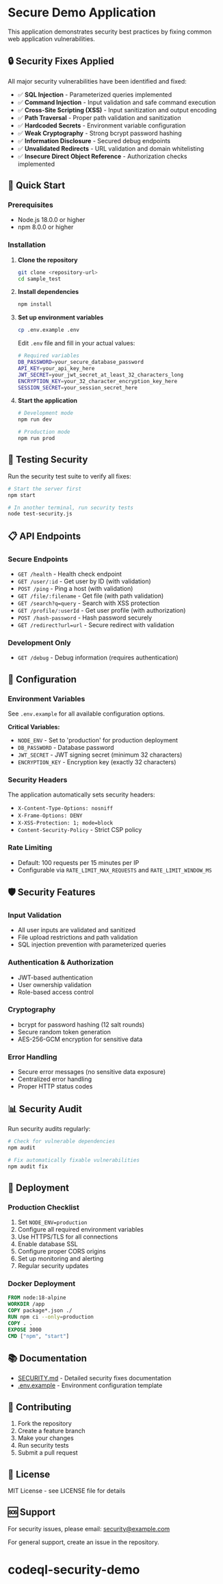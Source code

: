 # Secure Demo Application

This application demonstrates security best practices by fixing common web application vulnerabilities.

## 🔒 Security Fixes Applied

All major security vulnerabilities have been identified and fixed:

- ✅ **SQL Injection** - Parameterized queries implemented
- ✅ **Command Injection** - Input validation and safe command execution
- ✅ **Cross-Site Scripting (XSS)** - Input sanitization and output encoding
- ✅ **Path Traversal** - Proper path validation and sanitization
- ✅ **Hardcoded Secrets** - Environment variable configuration
- ✅ **Weak Cryptography** - Strong bcrypt password hashing
- ✅ **Information Disclosure** - Secured debug endpoints
- ✅ **Unvalidated Redirects** - URL validation and domain whitelisting
- ✅ **Insecure Direct Object Reference** - Authorization checks implemented

## 🚀 Quick Start

### Prerequisites

- Node.js 18.0.0 or higher
- npm 8.0.0 or higher

### Installation

1. **Clone the repository**
   ```bash
   git clone <repository-url>
   cd sample_test
   ```

2. **Install dependencies**
   ```bash
   npm install
   ```

3. **Set up environment variables**
   ```bash
   cp .env.example .env
   ```
   
   Edit `.env` file and fill in your actual values:
   ```bash
   # Required variables
   DB_PASSWORD=your_secure_database_password
   API_KEY=your_api_key_here
   JWT_SECRET=your_jwt_secret_at_least_32_characters_long
   ENCRYPTION_KEY=your_32_character_encryption_key_here
   SESSION_SECRET=your_session_secret_here
   ```

4. **Start the application**
   ```bash
   # Development mode
   npm run dev
   
   # Production mode
   npm run prod
   ```

## 🧪 Testing Security

Run the security test suite to verify all fixes:

```bash
# Start the server first
npm start

# In another terminal, run security tests
node test-security.js
```

## 📋 API Endpoints

### Secure Endpoints

- `GET /health` - Health check endpoint
- `GET /user/:id` - Get user by ID (with validation)
- `POST /ping` - Ping a host (with validation)
- `GET /file/:filename` - Get file (with path validation)
- `GET /search?q=query` - Search with XSS protection
- `GET /profile/:userId` - Get user profile (with authorization)
- `POST /hash-password` - Hash password securely
- `GET /redirect?url=url` - Secure redirect with validation

### Development Only

- `GET /debug` - Debug information (requires authentication)

## 🔧 Configuration

### Environment Variables

See `.env.example` for all available configuration options.

**Critical Variables:**
- `NODE_ENV` - Set to 'production' for production deployment
- `DB_PASSWORD` - Database password
- `JWT_SECRET` - JWT signing secret (minimum 32 characters)
- `ENCRYPTION_KEY` - Encryption key (exactly 32 characters)

### Security Headers

The application automatically sets security headers:
- `X-Content-Type-Options: nosniff`
- `X-Frame-Options: DENY`
- `X-XSS-Protection: 1; mode=block`
- `Content-Security-Policy` - Strict CSP policy

### Rate Limiting

- Default: 100 requests per 15 minutes per IP
- Configurable via `RATE_LIMIT_MAX_REQUESTS` and `RATE_LIMIT_WINDOW_MS`

## 🛡️ Security Features

### Input Validation
- All user inputs are validated and sanitized
- File upload restrictions and path validation
- SQL injection prevention with parameterized queries

### Authentication & Authorization
- JWT-based authentication
- User ownership validation
- Role-based access control

### Cryptography
- bcrypt for password hashing (12 salt rounds)
- Secure random token generation
- AES-256-GCM encryption for sensitive data

### Error Handling
- Secure error messages (no sensitive data exposure)
- Centralized error handling
- Proper HTTP status codes

## 📊 Security Audit

Run security audits regularly:

```bash
# Check for vulnerable dependencies
npm audit

# Fix automatically fixable vulnerabilities
npm audit fix
```

## 🚀 Deployment

### Production Checklist

1. Set `NODE_ENV=production`
2. Configure all required environment variables
3. Use HTTPS/TLS for all connections
4. Enable database SSL
5. Configure proper CORS origins
6. Set up monitoring and alerting
7. Regular security updates

### Docker Deployment

```dockerfile
FROM node:18-alpine
WORKDIR /app
COPY package*.json ./
RUN npm ci --only=production
COPY . .
EXPOSE 3000
CMD ["npm", "start"]
```

## 📚 Documentation

- [SECURITY.md](./SECURITY.md) - Detailed security fixes documentation
- [.env.example](./.env.example) - Environment configuration template

## 🤝 Contributing

1. Fork the repository
2. Create a feature branch
3. Make your changes
4. Run security tests
5. Submit a pull request

## 📄 License

MIT License - see LICENSE file for details

## 🆘 Support

For security issues, please email: security@example.com

For general support, create an issue in the repository.

# codeql-security-demo